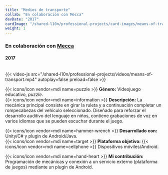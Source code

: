 ```yaml
---
title: "Medios de transporte"
collab: "En colaboración con Mecca"
devDate: "2017"
cardImage: "/shared-l10n/professional-projects/card-images/means-of-transport.jpg"
weight: 1
---
```


### En colaboración con [Mecca](https://meccanimation.com/)
#### 2017
\
{{< video-js src="/shared-l10n/professional-projects/videos/means-of-transport.mp4" autoplay=false preload=false >}}

{{< icons/icon vendor=mdi name=puzzle >}} **Género:** Videojuego educativo, *puzzle*.\
{{< icons/icon vendor=mdi name=information >}} **Descripción:**
La mecánica principal consiste en girar la ruleta y a continuación completar un rompecabezas del vehículo seleccionado.
Diseñado para reforzar el desarrollo auditivo del lenguaje en niños, contiene grabaciones de voz en varios idiomas que se pueden escuchar durante el juego.

{{< icons/icon vendor=mdi name=hammer-wrench >}} **Desarrollado con:** Unity/C# y plugin de Android/Java.\
{{< icons/icon vendor=mdi name=target >}} **Plataforma objetivo:** {{< icons/icon vendor=mdi name=cellphone >}} Dispositivos móviles/Android.

{{< icons/icon vendor=mdi name=hand-heart >}} **Mi contribución:**
Programación de mecánicas y conexión a un servicio externo (plataforma de juegos) mediante un plugin de Android.
